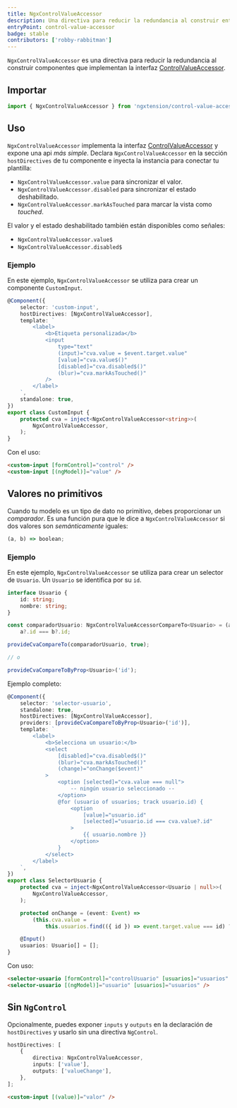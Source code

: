 ```yaml
---
title: NgxControlValueAccessor
description: Una directiva para reducir la redundancia al construir entradas personalizadas.
entryPoint: control-value-accessor
badge: stable
contributors: ['robby-rabbitman']
---
```


`NgxControlValueAccessor` es una directiva para reducir la redundancia al construir componentes que implementan la interfaz [ControlValueAccessor](https://angular.io/api/forms/ControlValueAccessor).

## Importar

```typescript
import { NgxControlValueAccessor } from 'ngxtension/control-value-accessor';
```

## Uso

`NgxControlValueAccessor` implementa la interfaz [ControlValueAccessor](https://angular.io/api/forms/ControlValueAccessor) y expone una api _más simple_. Declara `NgxControlValueAccessor` en la sección `hostDirectives` de tu componente e inyecta la instancia para conectar tu plantilla:

- `NgxControlValueAccessor.value` para sincronizar el valor.
- `NgxControlValueAccessor.disabled` para sincronizar el estado deshabilitado.
- `NgxControlValueAccessor.markAsTouched` para marcar la vista como _touched_.

El valor y el estado deshabilitado también están disponibles como señales:

- `NgxControlValueAccessor.value$`
- `NgxControlValueAccessor.disabled$`

### Ejemplo

En este ejemplo, `NgxControlValueAccessor` se utiliza para crear un componente `CustomInput`.

```ts
@Component({
	selector: 'custom-input',
	hostDirectives: [NgxControlValueAccessor],
	template: `
		<label>
			<b>Etiqueta personalizada</b>
			<input
				type="text"
				(input)="cva.value = $event.target.value"
				[value]="cva.value$()"
				[disabled]="cva.disabled$()"
				(blur)="cva.markAsTouched()"
			/>
		</label>
	`,
	standalone: true,
})
export class CustomInput {
	protected cva = inject<NgxControlValueAccessor<string>>(
		NgxControlValueAccessor,
	);
}
```

Con el uso:

```html
<custom-input [formControl]="control" />
<custom-input [(ngModel)]="value" />
```

## Valores no primitivos

Cuando tu modelo es un tipo de dato no primitivo, debes proporcionar un _comparador_. Es una función pura que le dice a `NgxControlValueAccessor` si dos valores son _semánticamente_ iguales:

```ts
(a, b) => boolean;
```

### Ejemplo

En este ejemplo, `NgxControlValueAccessor` se utiliza para crear un selector de `Usuario`. Un `Usuario` se identifica por su `id`.

```ts
interface Usuario {
	id: string;
	nombre: string;
}

const comparadorUsuario: NgxControlValueAccessorCompareTo<Usuario> = (a, b) =>
	a?.id === b?.id;

provideCvaCompareTo(comparadorUsuario, true);

// o

provideCvaCompareToByProp<Usuario>('id');
```

Ejemplo completo:

```ts
@Component({
	selector: 'selector-usuario',
	standalone: true,
	hostDirectives: [NgxControlValueAccessor],
	providers: [provideCvaCompareToByProp<Usuario>('id')],
	template: `
		<label>
			<b>Selecciona un usuario:</b>
			<select
				[disabled]="cva.disabled$()"
				(blur)="cva.markAsTouched()"
				(change)="onChange($event)"
			>
				<option [selected]="cva.value === null">
					-- ningún usuario seleccionado --
				</option>
				@for (usuario of usuarios; track usuario.id) {
					<option
						[value]="usuario.id"
						[selected]="usuario.id === cva.value?.id"
					>
						{{ usuario.nombre }}
					</option>
				}
			</select>
		</label>
	`,
})
export class SelectorUsuario {
	protected cva = inject<NgxControlValueAccessor<Usuario | null>>(
		NgxControlValueAccessor,
	);

	protected onChange = (event: Event) =>
		(this.cva.value =
			this.usuarios.find(({ id }) => event.target.value === id) ?? null);

	@Input()
	usuarios: Usuario[] = [];
}
```

Con uso:

```html
<selector-usuario [formControl]="controlUsuario" [usuarios]="usuarios" />
<selector-usuario [(ngModel)]="usuario" [usuarios]="usuarios" />
```

## Sin `NgControl`

Opcionalmente, puedes exponer `inputs` y `outputs` en la declaración de `hostDirectives` y usarlo sin una directiva `NgControl`.

```ts
hostDirectives: [
	{
		directiva: NgxControlValueAccessor,
		inputs: ['value'],
		outputs: ['valueChange'],
	},
];
```

```html
<custom-input [(value)]="valor" />
```
